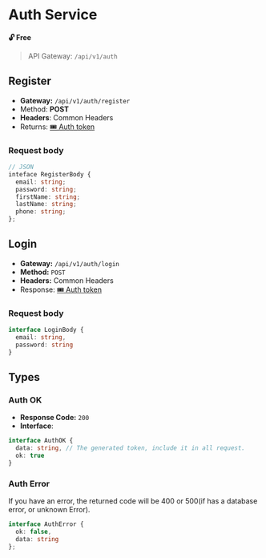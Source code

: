 # Auth Service
**🔓 Free**
> API Gateway: `/api/v1/auth`

## Register 
* **Gateway:** `/api/v1/auth/register`
* Method: **POST**
* **Headers**: Common Headers
* Returns: [🎟️ Auth token](#auth-ok) 

### Request body
```typescript
// JSON
inteface RegisterBody {
  email: string;
  password: string;
  firstName: string;
  lastName: string;
  phone: string;
};
```

## Login 
* **Gateway:** `/api/v1/auth/login`
* **Method:** `POST`
* **Headers:** Common Headers
* Response: [🎟️ Auth token](#auth-ok)

### Request body
```typescript
interface LoginBody {
  email: string,
  password: string
}
```
## Types
### Auth OK
* **Response Code:** `200`
* **Interface**:
```typescript
interface AuthOK {
  data: string, // The generated token, include it in all request.
  ok: true
}
```

### Auth Error
If you have an error, the returned code will be 400 or 500(if has a database error, or unknown Error).
```typescript
interface AuthError {
  ok: false,
  data: string
};
```
